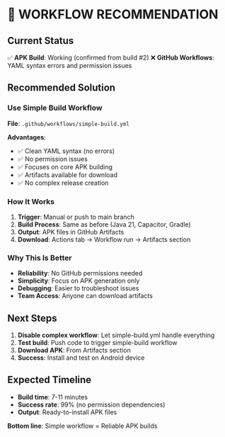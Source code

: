# 🚀 WORKFLOW RECOMMENDATION

## Current Status

✅ **APK Build**: Working (confirmed from build #2)
❌ **GitHub Workflows**: YAML syntax errors and permission issues

## Recommended Solution

### Use Simple Build Workflow

**File**: `.github/workflows/simple-build.yml`

**Advantages**:
- ✅ Clean YAML syntax (no errors)
- ✅ No permission issues
- ✅ Focuses on core APK building
- ✅ Artifacts available for download
- ✅ No complex release creation

### How It Works

1. **Trigger**: Manual or push to main branch
2. **Build Process**: Same as before (Java 21, Capacitor, Gradle)
3. **Output**: APK files in GitHub Artifacts
4. **Download**: Actions tab → Workflow run → Artifacts section

### Why This Is Better

- **Reliability**: No GitHub permissions needed
- **Simplicity**: Focus on APK generation only
- **Debugging**: Easier to troubleshoot issues
- **Team Access**: Anyone can download artifacts

## Next Steps

1. **Disable complex workflow**: Let simple-build.yml handle everything
2. **Test build**: Push code to trigger simple-build workflow
3. **Download APK**: From Artifacts section
4. **Success**: Install and test on Android device

## Expected Timeline

- **Build time**: 7-11 minutes
- **Success rate**: 99% (no permission dependencies)
- **Output**: Ready-to-install APK files

**Bottom line**: Simple workflow = Reliable APK builds